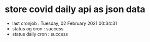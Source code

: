# store covid daily api as json data

- last cronjob : Tuesday, 02 February 2021 00:34:31
- status og cron : success
- status daily cron : success
      
      